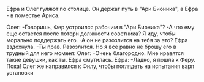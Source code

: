 Ефра и Олег гуляют по столице. Он держат путь в "Ари Бионика", а Ефра - в поместье Ариса.

Олег:
-Говоришь, Фер устроился рабочим в "Ари Бионика"?
-А что ему еще остается после потери должности советника? Я иду, чтобы морально поддержать его.
-А он не разозлится на тебя за это?
Ефра вздохнула.
-Ты прав. Разозлится. Но я все равно не брошу его в трудный для него момент.
Олег:
-Очень благородно. Мне нравятся такие девушки, как ты.
Ефра смутилась.
Ефра:
-Ладно, я пошла к Феру. Пока!
Олег же направился к Филу, чтобы поглядеть на испытания варп установки

